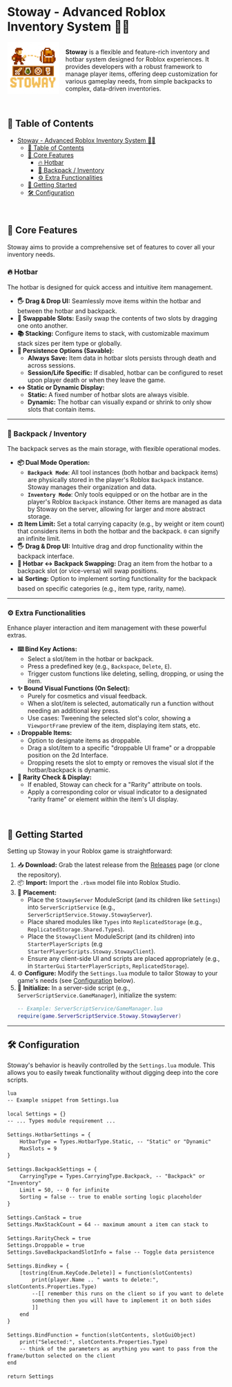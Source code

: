 # Stoway - Advanced Roblox Inventory System 🎒✨
<img src="pics/Logo.png" alt="Stoway Logo" width="120" align = "left" style="margin-right:15px"/> 

<div style="display: flex; flex-direction: column; gap: 2px;">
<p> <strong>Stoway</strong> is a flexible and feature-rich inventory and hotbar system designed for Roblox experiences. It provides developers with a robust framework to manage player items, offering deep customization for various gameplay needs, from simple backpacks to complex, data-driven inventories.</p>
</div>

<br>

## 📖 Table of Contents

- [Stoway - Advanced Roblox Inventory System 🎒✨](#stoway---advanced-roblox-inventory-system-)
  - [📖 Table of Contents](#-table-of-contents)
  - [🌟 Core Features ](#-core-features-)
    - [🔥 Hotbar ](#-hotbar-)
    - [🎒 Backpack / Inventory ](#-backpack--inventory-)
    - [⚙️ Extra Functionalities ](#️-extra-functionalities-)
  - [🚀 Getting Started ](#-getting-started-)
  - [🛠️ Configuration ](#️-configuration-)

<br>

## 🌟 Core Features <a name="core-features"></a>

Stoway aims to provide a comprehensive set of features to cover all your inventory needs.

### 🔥 Hotbar <a name="hotbar"></a>

The hotbar is designed for quick access and intuitive item management.

* **🖐️ Drag & Drop UI:** Seamlessly move items within the hotbar and between the hotbar and backpack.
* **🔁 Swappable Slots:** Easily swap the contents of two slots by dragging one onto another.
* **📚 Stacking:** Configure items to stack, with customizable maximum stack sizes per item type or globally.
* **💾 Persistence Options (Savable):**
    * **Always Save:** Item data in hotbar slots persists through death and across sessions.
    * **Session/Life Specific:** If disabled, hotbar can be configured to reset upon player death or when they leave the game.
* **↔️ Static or Dynamic Display:**
    * **Static:** A fixed number of hotbar slots are always visible.
    * **Dynamic:** The hotbar can visually expand or shrink to only show slots that contain items.

---

### 🎒 Backpack / Inventory <a name="backpack-inventory"></a>

The backpack serves as the main storage, with flexible operational modes.

* **📦 Dual Mode Operation:**
    * **`Backpack Mode`**: All tool instances (both hotbar and backpack items) are physically stored in the player's Roblox `Backpack` instance. Stoway manages their organization and data.
    * **`Inventory Mode`**: Only tools equipped or on the hotbar are in the player's Roblox `Backpack` instance. Other items are managed as data by Stoway on the server, allowing for larger and more abstract storage.
* **⚖️ Item Limit:** Set a total carrying capacity (e.g., by weight or item count) that considers items in both the hotbar and the backpack. `0` can signify an infinite limit.
* **🖐️ Drag & Drop UI:** Intuitive drag and drop functionality within the backpack interface.
* **🔄 Hotbar <-> Backpack Swapping:** Drag an item from the hotbar to a backpack slot (or vice-versa) will swap positions.
* **📊 Sorting:** Option to implement sorting functionality for the backpack based on specific categories (e.g., item type, rarity, name).

---

### ⚙️ Extra Functionalities <a name="extra-functionalities"></a>

Enhance player interaction and item management with these powerful extras.

* **⌨️ Bind Key Actions:**
    * Select a slot/item in the hotbar or backpack.
    * Press a predefined key (e.g., `Backspace`, `Delete`, `E`).
    * Trigger custom functions like deleting, selling, dropping, or using the item.
* **✨ Bound Visual Functions (On Select):**
    * Purely for cosmetics and visual feedback.
    * When a slot/item is selected, automatically run a function without needing an additional key press.
    * Use cases: Tweening the selected slot's color, showing a `ViewportFrame` preview of the item, displaying item stats, etc.
* **💧 Droppable Items:**
    * Option to designate items as droppable.
    * Drag a slot/item to a specific "droppable UI frame" or a droppable position on the 2d Interface.
    * Dropping resets the slot to empty or removes the visual slot if the hotbar/backpack is dynamic.
* **💎 Rarity Check & Display:**
    * If enabled, Stoway can check for a "Rarity" attribute on tools.
    * Apply a corresponding color or visual indicator to a designated "rarity frame" or element within the item's UI display.

<br>

## 🚀 Getting Started <a name="getting-started"></a>

Setting up Stoway in your Roblox game is straightforward:

1.  📥 **Download:** Grab the latest release from the [Releases](../../releases) page (or clone the repository).
2.  📦 **Import:** Import the `.rbxm` model file into Roblox Studio.
3.  📁 **Placement:**
    * Place the `StowayServer` ModuleScript (and its children like `Settings`) into `ServerScriptService` (e.g., `ServerScriptService.Stoway.StowayServer`).
    * Place shared modules like `Types` into `ReplicatedStorage` (e.g., `ReplicatedStorage.Shared.Types`).
    * Place the `StowayClient` ModuleScript (and its children) into
    `StarterPlayerScripts` (e.g `StarterPlayerScripts.Stoway.StowayClient`).
    * Ensure any client-side UI and scripts are placed appropriately (e.g., in `StarterGui` `StarterPlayerScripts`, `ReplicatedStorage`).
4.  ⚙️ **Configure:** Modify the `Settings.lua` module to tailor Stoway to your game's needs (see [Configuration](#️-configuration) below).
5.  🏁 **Initialize:** In a server-side script (e.g., `ServerScriptService.GameManager`), initialize the system:
    ```lua
    -- Example: ServerScriptService/GameManager.lua
    require(game.ServerScriptService.Stoway.StowayServer)
    ```

---

## 🛠️ Configuration <a name="configuration"></a>

Stoway's behavior is heavily controlled by the `Settings.lua` module. This allows you to easily tweak functionality without digging deep into the core scripts.

```
lua
-- Example snippet from Settings.lua

local Settings = {}
-- ... Types module requirement ...

Settings.HotbarSettings = {
    HotbarType = Types.HotbarType.Static, -- "Static" or "Dynamic"
    MaxSlots = 9
}

Settings.BackpackSettings = {
    CarryingType = Types.CarryingType.Backpack, -- "Backpack" or "Inventory"
    Limit = 50, -- 0 for infinite
    Sorting = false -- true to enable sorting logic placeholder
}

Settings.CanStack = true
Settings.MaxStackCount = 64 -- maximum amount a item can stack to

Settings.RarityCheck = true
Settings.Droppable = true
Settings.SaveBackpackandSlotInfo = false -- Toggle data persistence

Settings.Bindkey = {
    [tostring(Enum.KeyCode.Delete)] = function(slotContents)
        print(player.Name .. " wants to delete:", slotContents.Properties.Type)
        --[[ remember this runs on the client so if you want to delete
        something then you will have to implement it on both sides
        ]]
    end
}

Settings.BindFunction = function(slotContents, slotGuiObject)
    print("Selected:", slotContents.Properties.Type)
    -- think of the parameters as anything you want to pass from the frame/button selected on the client
end

return Settings
```